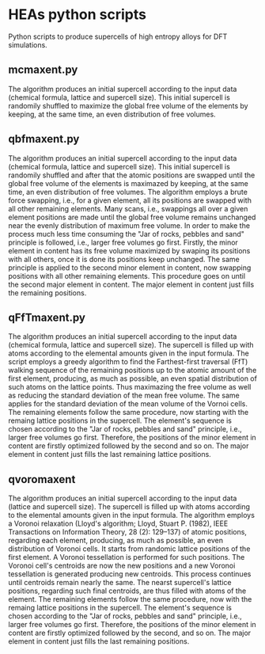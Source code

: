 # HEAs python scripts

Python scripts to produce supercells of high entropy alloys for DFT simulations.

## mcmaxent.py
The algorithm produces an initial supercell according to the input data (chemical formula, lattice and supercell size). 
This initial supercell is randomily shuffled to maximize the global free volume of the elements by keeping, at the same time,
an even distribution of free volumes.

## qbfmaxent.py
The algorithm produces an initial supercell according to the input data (chemical formula, lattice and supercell size). 
This initial supercell is randomily shuffled and after that the atomic positions are swapped until the global free volume
of the elements is maximazed by keeping, at the same time, an even distribution of free volumes. The algorithm employs a
brute force swapping, i.e., for a given element, all its positions are swapped with all other remaining elements. Many scans,
i.e., swappings all over a given element positions are made until the global free volume remains unchanged near the evenly
distribution of maximum free volume. In order to make the process much less time consuming the "Jar of rocks, pebbles and sand"
principle is followed, i.e., larger free volumes go first. Firstly, the minor element in content has its free volume maximized
by swaping its positions with all others, once it is done its positions keep unchanged. The same principle is applied to the
second minor element in content, now swapping positions with all other remaining elements. This procedure goes on until the
second major element in content. The major element in content just fills the remaining positions.

## qFfTmaxent.py
The algorithm produces an initial supercell according to the input data (chemical formula, lattice and supercell size). 
The supercell is filled up with atoms according to the elemental amounts given in the input formula. The script employs a greedy algorithm
to find the Farthest-first traversal (FfT) walking sequence of the remaining positions up to the atomic amount of the first element, producing,
as much as possible, an even spatial distribution of such atoms on the lattice points. Thus maximazing the free volume as well as reducing the
standard deviation of the mean free volume. The same applies for the standard deviation of the mean volume of the Vornoi cells. The remaining 
elements follow the same procedure, now starting with the remaing lattice positions in the supercell. The element's sequence is chosen according
to the "Jar of rocks, pebbles and sand" principle, i.e., larger free volumes go first. Therefore, the positions of the minor element in content
are firstly optimized followed by the second and so on. The major element in content just fills the last remaining lattice positions.

## qvoromaxent
The algorithm produces an initial supercell according to the input data (lattice and supercell size). 
The supercell is filled up with atoms according to the elemental amounts given in the input formula. The algorithm employs a Voronoi
relaxation (Lloyd's algorithm;  Lloyd, Stuart P. (1982), IEEE Transactions on Information Theory, 28 (2): 129–137) of atomic positions, 
regarding each element, producing, as much as possible, an even distribution of Voronoi cells. It starts from randomic lattice positions of the
first element. A Voronoi tessellation is performed for such positions. The Voronoi cell's centroids are now the new positions and a new Voronoi
tessellation is generated producing new centroids. This process continues until centroids remain nearly the same. The nearst supercell's lattice
positions, regarding such final centroids, are thus filled with atoms of the element. The remaining elements follow the same procedure, now with
the remaing lattice positions in the supercell. The element's sequence is chosen according to the "Jar of rocks, pebbles and sand" principle, i.e.,
larger free volumes go first. Therefore, the positions of the minor element in content are firstly optimized followed by the second, and so on. 
The major element in content just fills the last remaining positions.
